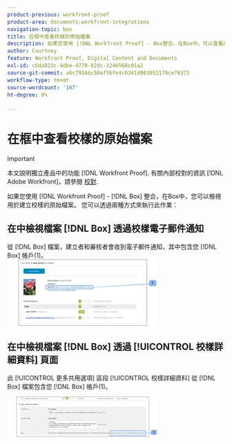 ```yaml
---
product-previous: workfront-proof
product-area: documents;workfront-integrations
navigation-topic: box
title: 在框中查看校樣的原始檔案
description: 如果您使用 [!DNL Workfront Proof] - Box整合，在Box中，可以查看用於建立校樣的原始檔案。 您可以透過兩種方式執行此作業：編輯我。
author: Courtney
feature: Workfront Proof, Digital Content and Documents
exl-id: c6da023c-4dbe-4770-82dc-3246568c01a2
source-git-commit: a6c79166c50af5bfe4c0341d003052179ce78373
workflow-type: tm+mt
source-wordcount: '167'
ht-degree: 0%

---
```


# 在框中查看校樣的原始檔案

>[!IMPORTANT]
>
>本文說明獨立產品中的功能 [!DNL Workfront Proof]. 有關內部校對的資訊 [!DNL Adobe Workfront]，請參閱 [校對](../../../review-and-approve-work/proofing/proofing.md).

如果您使用 [!DNL Workfront Proof] - [!DNL Box] 整合，在Box中，您可以檢視用於建立校樣的原始檔案。 您可以透過兩種方式來執行此作業：

## 在中檢視檔案 [!DNL Box] 透過校樣電子郵件通知

從 [!DNL Box] 檔案，建立者和審核者會收到電子郵件通知，其中包含您 [!DNL Box] 帳戶(1)。\
![Box_-_Email_Notification.png](assets/box---email-notification-350x154.png)

## 在中檢視檔案 [!DNL Box] 透過 [!UICONTROL 校樣詳細資料] 頁面

此 [!UICONTROL 更多共用選項] 區段 [!UICONTROL 校樣詳細資料] 從 [!DNL Box] 檔案包含您 [!DNL Box] 帳戶(1)。

![Box_-_Proof_Details_page.png](assets/box---proof-details-page-350x93.png)
